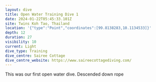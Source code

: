 ```yaml
---
layout: dive
title: Open Water Training Dive 1
date: 2024-01-22T05:45:33.101Z
site: Twins Koh Tao, Thailand
location: '{"type":"Point","coordinates":[99.8138283,10.1134533]}'
depth: 12
duration: 27
visibility: 10
current: Light
dive_type: Training
dive_centre: Sairee Cottage
dive_centre_website: https://www.saireecottagediving.com/
---
```

This was our first open water dive. Descended down rope